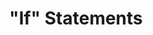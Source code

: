 ---
title: '"If" Statements'
authors: Jon Stapleton
video: https://www.youtube.com/embed/14I8C6FKINQ
description: "TODO:"
type: tutorial
---
